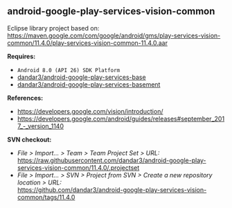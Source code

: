 ## android-google-play-services-vision-common

Eclipse library project based on:<br/>
https://maven.google.com/com/google/android/gms/play-services-vision-common/11.4.0/play-services-vision-common-11.4.0.aar

**Requires:**
- `Android 8.0 (API 26) SDK Platform`
- [dandar3/android-google-play-services-base](https://github.com/dandar3/android-google-play-services-base/tree/11.4.0)
- [dandar3/android-google-play-services-basement](https://github.com/dandar3/android-google-play-services-basement/tree/11.4.0)

**References:**
- https://developers.google.com/vision/introduction/
- https://developers.google.com/android/guides/releases#september_2017_-_version_1140

**SVN checkout:**
- _File > Import... > Team > Team Project Set > URL:_<br/>
  https://raw.githubusercontent.com/dandar3/android-google-play-services-vision-common/11.4.0/.projectset
- _File > Import... > SVN > Project from SVN > Create a new repository location > URL:_<br/> 
  https://github.com/dandar3/android-google-play-services-vision-common/tags/11.4.0